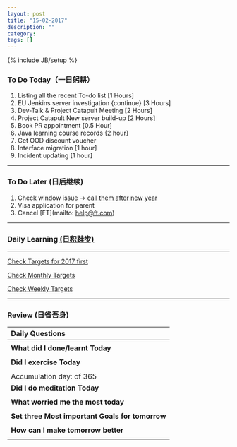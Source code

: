 ```yaml
---
layout: post
title: "15-02-2017"
description: ""
category: 
tags: []
---
```

{% include JB/setup %}

### To Do Today（一日躬耕）

1. Listing all the recent To-do list [1 Hours]
2. EU Jenkins server investigation {continue} [3 Hours] 
3. Dev-Talk & Project Catapult Meeting [2 Hours]
4. Project Catapult New server build-up [2 Hours]
5. Book PR appointment [0.5 Hour]
6. Java learning course records {2 hour} 
7. Get OOD discount voucher 
8. Interface migration [1 hour]
9. Incident updating [1 hour]

---

### To Do Later (日后继续) 

1. Check window issue -> [call them after new year](http://neil526.tripod.com/) 
2. Visa application for parent
3. Cancel [FT](mailto: help@ft.com)

---

### Daily Learning [(日积跬步)](https://yitianxu.github.io/2017/01/05/learning-summary)

---

[Check Targets for 2017 first](https://yitianxu.github.io/2016/12/30/resolution-for-2017)

[Check Monthly Targets](https://yitianxu.github.io/pages/monthly%20targets/Monthly)

[Check Weekly Targets](https://yitianxu.github.io/pages/weekly%20targets/Weekly%20Targets) 

---

### Review (日省吾身)

| Daily Questions                   |                                           
|:----------------------------------|
|                                   |
| **What did I done/learnt Today**| 
|    |
| **Did I exercise Today**|          
|     |
| Accumulation day:  of 365   |
| **Did I do meditation Today**|          
|     |
|**What worried me the most today**|
|                                |
|**Set three Most important Goals for tomorrow**|
|                                        |
|**How can I make tomorrow better**|
|                          |
